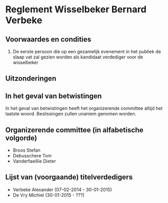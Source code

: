 # Reglement Wisselbeker Bernard Verbeke

## Voorwaardes en condities
1. De eerste persoon die op een gezamelijk evenement in het publiek de slaap vat zal gezien worden als kandidaat verdediger voor de wisselbeker

## Uitzonderingen

## In het geval van betwistingen

In het geval van betwistingen heeft het organizerende committee altijd het laatste woord. Beslissingen zullen unaniem genomen worden.

## Organizerende committee (in alfabetische volgorde)
- Broos Stefan
- Debusschere Tom
- Vanderfaeillie Dieter

## Lijst van (voorgaande) titelverdedigers
- Verbeke Alexander (07-02-2014 - 30-01-2015)
- De Vry Michiel (30-01-2015 - ???)
